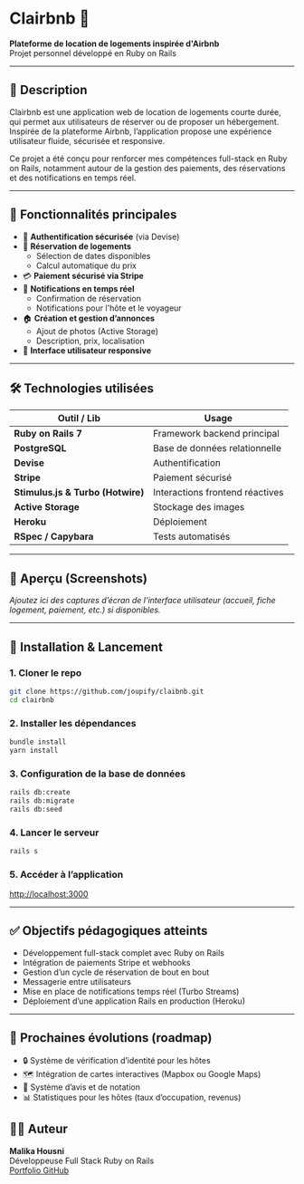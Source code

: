# Clairbnb 🏡  
**Plateforme de location de logements inspirée d'Airbnb**  
Projet personnel développé en Ruby on Rails

---

## 📍 Description

Clairbnb est une application web de location de logements courte durée, qui permet aux utilisateurs de réserver ou de proposer un hébergement. Inspirée de la plateforme Airbnb, l’application propose une expérience utilisateur fluide, sécurisée et responsive.

Ce projet a été conçu pour renforcer mes compétences full-stack en Ruby on Rails, notamment autour de la gestion des paiements, des réservations et des notifications en temps réel.

---

## 🚀 Fonctionnalités principales

- 🔐 **Authentification sécurisée** (via Devise)
- 📆 **Réservation de logements**
  - Sélection de dates disponibles
  - Calcul automatique du prix
- 💳 **Paiement sécurisé via Stripe**
- 🔔 **Notifications en temps réel**
  - Confirmation de réservation
  - Notifications pour l'hôte et le voyageur
- 🏠 **Création et gestion d’annonces**
  - Ajout de photos (Active Storage)
  - Description, prix, localisation
- 📱 **Interface utilisateur responsive**

---

## 🛠️ Technologies utilisées

| Outil / Lib | Usage |
|-------------|-------|
| **Ruby on Rails 7** | Framework backend principal |
| **PostgreSQL** | Base de données relationnelle |
| **Devise** | Authentification |
| **Stripe** | Paiement sécurisé |
| **Stimulus.js & Turbo (Hotwire)** | Interactions frontend réactives |
| **Active Storage** | Stockage des images |
| **Heroku** | Déploiement |
| **RSpec / Capybara** | Tests automatisés |

---

## 📸 Aperçu (Screenshots)

*Ajoutez ici des captures d’écran de l’interface utilisateur (accueil, fiche logement, paiement, etc.) si disponibles.*

---

## 📂 Installation & Lancement

### 1. Cloner le repo

```bash
git clone https://github.com/joupify/claibnb.git
cd clairbnb
```

### 2. Installer les dépendances

```bash
bundle install
yarn install
```

### 3. Configuration de la base de données

```bash
rails db:create
rails db:migrate
rails db:seed
```

### 4. Lancer le serveur

```bash
rails s
```

### 5. Accéder à l’application

[http://localhost:3000](http://localhost:3000)

---

## ✅ Objectifs pédagogiques atteints

- Développement full-stack complet avec Ruby on Rails
- Intégration de paiements Stripe et webhooks
- Gestion d’un cycle de réservation de bout en bout
- Messagerie entre utilisateurs
- Mise en place de notifications temps réel (Turbo Streams)
- Déploiement d’une application Rails en production (Heroku)

---

## 📌 Prochaines évolutions (roadmap)

- 🔒 Système de vérification d’identité pour les hôtes
- 🗺️ Intégration de cartes interactives (Mapbox ou Google Maps)
- 📝 Système d’avis et de notation
- 📊 Statistiques pour les hôtes (taux d’occupation, revenus)


## 👩‍💻 Auteur

**Malika Housni**  
Développeuse Full Stack Ruby on Rails  
[Portfolio GitHub](https://github.com/joupify)
